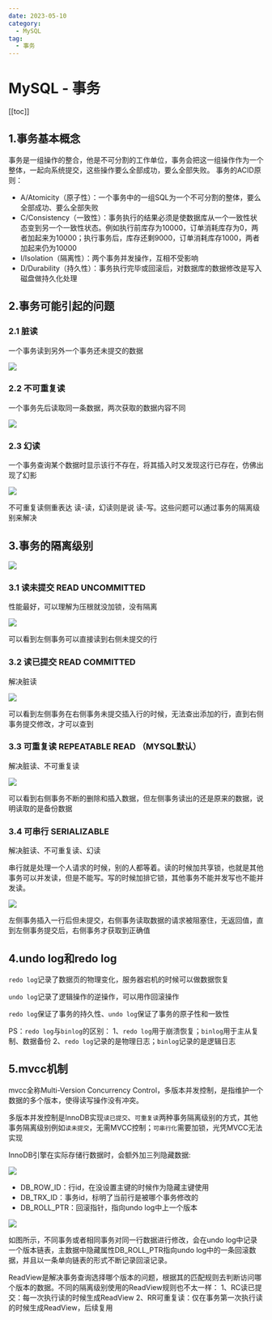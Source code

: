 ```yaml
---
date: 2023-05-10
category:
  - MySQL
tag:
  - 事务
---
```


# MySQL - 事务

[[toc]]

## 1.事务基本概念
事务是一组操作的整合，他是不可分割的工作单位，事务会把这一组操作作为一个整体，一起向系统提交，这些操作要么全部成功，要么全部失败。
事务的ACID原则：
- A/Atomicity（原子性）：一个事务中的一组SQL为一个不可分割的整体，要么全部成功、要么全部失败
- C/Consistency（一致性）：事务执行的结果必须是使数据库从一个一致性状态变到另一个一致性状态。例如执行前库存为10000，订单消耗库存为0，两者加起来为10000；执行事务后，库存还剩9000，订单消耗库存1000，两者加起来仍为10000
- I/Isolation（隔离性）：两个事务并发操作，互相不受影响
- D/Durability（持久性）：事务执行完毕或回滚后，对数据库的数据修改是写入磁盘做持久化处理


## 2.事务可能引起的问题

### 2.1 脏读
一个事务读到另外一个事务还未提交的数据

![](./image/dirty-read.png)

### 2.2 不可重复读
一个事务先后读取同一条数据，两次获取的数据内容不同

![](./image/un-repeat-read.png)

### 2.3 幻读
一个事务查询某个数据时显示该行不存在，将其插入时又发现这行已存在，仿佛出现了幻影

![](./image/ghost-read.png)

不可重复读侧重表达 读-读，幻读则是说 读-写。这些问题可以通过事务的隔离级别来解决


## 3.事务的隔离级别

![](./image/Isolation-level.png)


### 3.1 读未提交 READ UNCOMMITTED

性能最好，可以理解为压根就没加锁，没有隔离

![](./image/RU.png)

可以看到左侧事务可以直接读到右侧未提交的行

### 3.2 读已提交 READ COMMITTED

解决脏读

![](./image/RC.png)

可以看到左侧事务在右侧事务未提交插入行的时候，无法查出添加的行，直到右侧事务提交修改，才可以查到


### 3.3 可重复读 REPEATABLE READ （MYSQL默认）

解决脏读、不可重复读

![](./image/RR.png)

可以看到右侧事务不断的删除和插入数据，但左侧事务读出的还是原来的数据，说明读取的是备份数据

### 3.4 可串行 SERIALIZABLE 

解决脏读、不可重复读、幻读

串行就是处理一个人请求的时候，别的人都等着。读的时候加共享锁，也就是其他事务可以并发读，但是不能写。写的时候加排它锁，其他事务不能并发写也不能并发读。

![](./image/SA.png)

左侧事务插入一行后但未提交，右侧事务读取数据的请求被阻塞住，无返回值，直到左侧事务提交后，右侧事务才获取到正确值


## 4.undo log和redo log
`redo log`记录了数据页的物理变化，服务器宕机的时候可以做数据恢复

`undo log`记录了逻辑操作的逆操作，可以用作回滚操作

`redo log`保证了事务的持久性、`undo log`保证了事务的原子性和一致性

PS：`redo log`与`binlog`的区别：
1、`redo log`用于崩溃恢复；`binlog`用于主从复制、数据备份
2、`redo log`记录的是物理日志；`binlog`记录的是逻辑日志


## 5.mvcc机制

mvcc全称Multi-Version Concurrency Control，多版本并发控制，是指维护一个数据的多个版本，使得读写操作没有冲突。

多版本并发控制是InnoDB实现`读已提交`、`可重复读`两种事务隔离级别的方式，其他事务隔离级别例如`读未提交`，无需MVCC控制；`可串行化`需要加锁，光凭MVCC无法实现

InnoDB引擎在实际存储行数据时，会额外加三列隐藏数据:

![](./image/mvcc-1.png)

- DB_ROW_ID：行id，在没设置主键的时候作为隐藏主键使用
- DB_TRX_ID：事务id，标明了当前行是被哪个事务修改的
- DB_ROLL_PTR：回滚指针，指向undo log中上一个版本

![](./image/mvcc-2.png)

如图所示，不同事务或者相同事务对同一行数据进行修改，会在undo log中记录一个版本链表，主数据中隐藏属性DB_ROLL_PTR指向undo log中的一条回滚数据，并且以一条单向链表的形式不断记录回滚记录。

ReadView是解决事务查询选择哪个版本的问题，根据其的匹配规则去判断访问哪个版本的数据。不同的隔离级别使用的ReadView规则也不太一样：
1、RC读已提交：每一次执行读的时候生成ReadView
2、RR可重复读：仅在事务第一次执行读的时候生成ReadView，后续复用